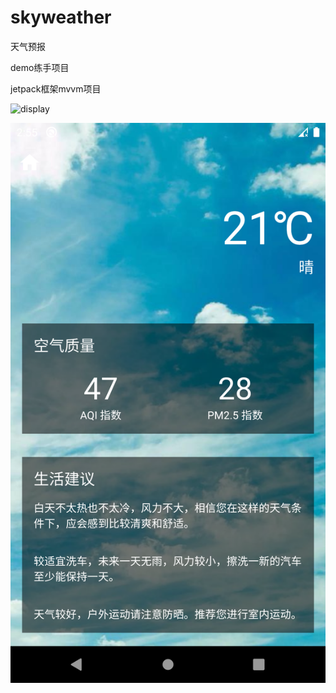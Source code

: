 # skyweather

天气预报

demo练手项目

jetpack框架mvvm项目



![display](https://github.com/TroubleMakerZ/skyweather/blob/master/display/display.gif)

![display](https://github.com/TroubleMakerZ/skyweather/blob/master/display/Screenshot_1576508122.png)

